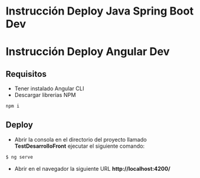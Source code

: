 # Instrucción Deploy Java Spring Boot Dev


# Instrucción Deploy Angular Dev

## Requisitos

* Tener instalado Angular CLI
* Descargar librerias NPM

```bash
npm i
```

## Deploy

* Abrir la consola en el directorio del proyecto llamado **TestDesarrolloFront** ejecutar el siguiente comando:

```bash
$ ng serve
```

* Abrir en el navegador la siguiente URL **http://localhost:4200/**

